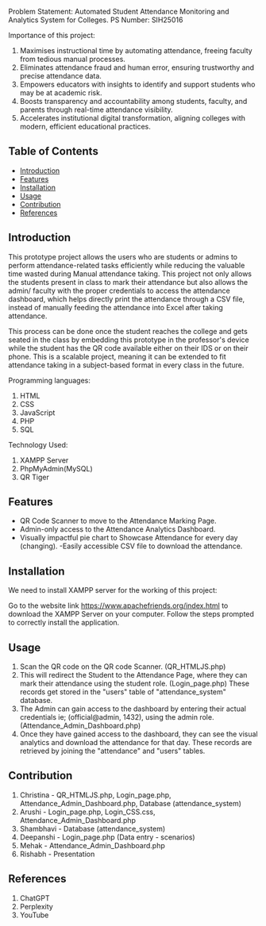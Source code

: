 Problem Statement: Automated Student Attendance Monitoring and Analytics System for Colleges.
PS Number: SIH25016

Importance of this project:
1) Maximises instructional time by automating attendance, freeing faculty from tedious manual processes.
2) Eliminates attendance fraud and human error, ensuring trustworthy and precise attendance data.
3) Empowers educators with insights to identify and support students who may be at academic risk.
4) Boosts transparency and accountability among students, faculty, and parents through real-time attendance visibility.
5) Accelerates institutional digital transformation, aligning colleges with modern, efficient educational practices.

## Table of Contents
- [Introduction](#introduction)
- [Features](#features)
- [Installation](#installation)
- [Usage](#usage)
- [Contribution](#contribution)
- [References](#References)

## Introduction
This prototype project allows the users who are students or admins to perform attendance-related tasks efficiently while reducing
the valuable time wasted during Manual attendance taking. This project not only allows the students present in class to mark their 
attendance but also allows the admin/ faculty with the proper credentials to access the attendance dashboard, which helps directly print the attendance through a CSV file, instead of manually feeding the attendance into Excel after taking attendance. 

This process can be done once the student reaches the college and gets seated in the class by embedding this prototype in the professor's device while the student has the QR code available either on their IDS or on their phone. This is a scalable project, meaning it can be extended to fit attendance taking in a subject-based format in every class in the future. 

Programming languages:
1) HTML
2) CSS
3) JavaScript
4) PHP
5) SQL

Technology Used:
1) XAMPP Server
2) PhpMyAdmin(MySQL)
3) QR Tiger

## Features
- QR Code Scanner to move to the Attendance Marking Page.
- Admin-only access to the Attendance Analytics Dashboard.
- Visually impactful pie chart to Showcase Attendance for every day (changing).
-Easily accessible CSV file to download the attendance.

## Installation
We need to install XAMPP server for the working of this project:

Go to the website link https://www.apachefriends.org/index.html to download the XAMPP Server on your computer. Follow the steps prompted to correctly install the application.


## Usage

1.	Scan the QR code on the QR code Scanner. (QR_HTMLJS.php)
2.	This will redirect the Student to the Attendance Page, where they can mark their attendance using the student role. (Login_page.php)
These records get stored in the "users" table of "attendance_system" database.
3.	The Admin can gain access to the dashboard by entering their actual credentials ie; (official@admin, 1432), using the admin role.
(Attendance_Admin_Dashboard.php)
4.	Once they have gained access to the dashboard, they can see the visual analytics and download the attendance for that day.
These records are retrieved by joining the "attendance" and "users" tables.

## Contribution
1.	Christina - QR_HTMLJS.php, Login_page.php, Attendance_Admin_Dashboard.php, Database (attendance_system)
2.	Arushi - Login_page.php,  Login_CSS.css, Attendance_Admin_Dashboard.php
3.	Shambhavi - Database (attendance_system)
4.	Deepanshi - Login_page.php (Data entry - scenarios)
5.	Mehak - Attendance_Admin_Dashboard.php
6.	Rishabh - Presentation

## References
1.	ChatGPT
2.	Perplexity
3.	YouTube 
